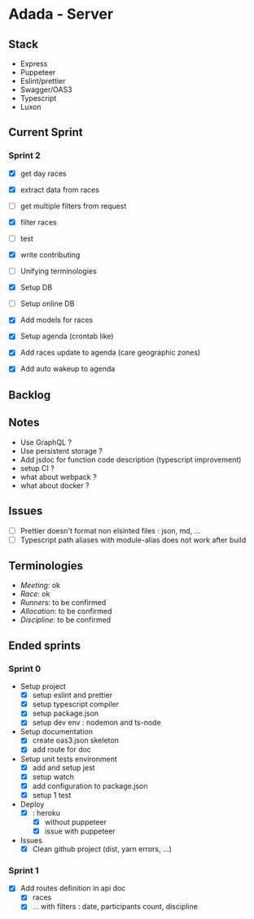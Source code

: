 # Adada - Server

## Stack
- Express
- Puppeteer
- Eslint/prettier
- Swagger/OAS3
- Typescript
- Luxon

## Current Sprint
### Sprint 2
- [x] get day races
- [x] extract data from races
- [ ] get multiple filters from request
- [x] filter races
- [ ] test
- [x] write contributing
- [ ] Unifying terminologies
- [x] Setup DB
- [ ] Setup online DB
- [x] Add models for races
- [x] Setup agenda (crontab like) 
- [x] Add races update to agenda (care geographic zones)
- [x] Add auto wakeup to agenda


## Backlog

## Notes
- Use GraphQL ?
- Use persistent storage ?
- Add jsdoc for function code description (typescript improvement)
- setup CI ?
- what about webpack ? 
- what about docker ? 

## Issues
  - [ ] Prettier doesn't format non elsinted files : json, md, ...
  - [ ] Typescript path aliases with module-alias does not work after build

## Terminologies
- *Meeting*: ok
- *Race*: ok
- *Runners*: to be confirmed
- *Allocation*: to be confirmed
- *Discipline*: to be confirmed

## Ended sprints

### Sprint 0
- Setup project 
    - [x] setup eslint and prettier
    - [x] setup typescript compiler
    - [x] setup package.json
    - [x] setup dev env : nodemon and ts-node
- Setup documentation 
    - [x] create oas3.json skeleton
    - [x] add route for doc
- Setup unit tests environment
    - [x] add and setup jest
    - [x] setup watch 
    - [x] add configuration to package.json 
    - [x] setup 1 test
- Deploy
  - [x] : heroku
    - [x] without puppeteer 
    - [x] issue with puppeteer
- Issues
  - [x] Clean github project (dist, yarn errors, ...)

### Sprint 1
- [x] Add routes definition in api doc
  - [x] races
  - [x] ... with filters : date, participants count, discipline